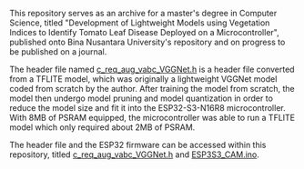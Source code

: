 This repository serves as an archive for a master's degree in Computer Science, titled "Development of Lightweight Models using Vegetation Indices to Identify Tomato Leaf Disease Deployed on a Microcontroller", published onto Bina Nusantara University's repository and on progress to be published on a journal.
  
The header file named [c_req_aug_vabc_VGGNet.h](https://github.com/rhe-naldy/esp32-embedded-ai/blob/main/c_req_aug_vabc_VGGNet.h) is a header file converted from a TFLITE model, which was originally a lightweight VGGNet model coded from scratch by the author. After training the model from scratch, the model then undergo model pruning and model quantization in order to reduce the model size and fit it into the ESP32-S3-N16R8 microcontroller. With 8MB of PSRAM equipped, the microcontroller was able to run a TFLITE model which only required about 2MB of PSRAM. 
  
The header file and the ESP32 firmware can be accessed within this repository, titled [c_req_aug_vabc_VGGNet.h](https://github.com/rhe-naldy/esp32-embedded-ai/blob/main/c_req_aug_vabc_VGGNet.h) and [ESP3S3_CAM.ino](https://github.com/rhe-naldy/esp32-embedded-ai/blob/main/ESP32S3_CAM.ino).

